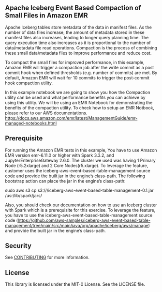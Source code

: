 ## Apache Iceberg Event Based Compaction of Small Files in Amazon EMR

Apache Iceberg tables store metadata of the data in manifest files. As the number of data files increase, the amount of metadata stored in these manifest files also increases, leading to longer query planning time. The query execution time also increases as it is proportional to the number of data/metadata file read operations. Compaction is the process of combining these small data/metadata files to improve performance and reduce cost.

To compact the small files for improved performance, in this example, Amazon EMR will trigger a compaction job after the write commit as a post commit hook when defined thresholds (e.g. number of commits) are met. By default, Amazon EMR will wait for 10 commits to trigger the post-commit hook compaction utility.

In this example notebook we are going to show you how the Compaction utility can be used and what performance benefits you can achieve by using this utility. We will be using an EMR Notebook for demonstrating the benefits of the compaction utility. To check how to setup an EMR Notbook, please refer to our AWS documentations. https://docs.aws.amazon.com/emr/latest/ManagementGuide/emr-managed-notebooks.html

## Prerequisite
For running the Amazon EMR tests in this example, You have to use Amazon EMR version emr-6.11.0 or higher with Spark 3.3.2, and JupyterEnterpriseGateway 2.6.0. The cluster we used was having 1 Primary Node (r5.2xlarge) and 2 Core Nodes(r5.xlarge). To leverage the feature, customer uses the iceberg-aws-event-based-table-management source code and provide the built jar in the engine’s class-path. The following bootstrap action can place the jar in the engine’s class-path:


sudo aws s3 cp s3://<path>/iceberg-aws-event-based-table-management-0.1.jar /usr/lib/spark/jars/

Also, you should check our documentation on how to use an Iceberg cluster with Spark which is a prerequisite for this exercise. To leverage the feature, you have to use the iceberg-aws-event-based-table-management source code (https://github.com/aws-samples/iceberg-aws-event-based-table-management/tree/main/src/main/java/org/apache/iceberg/aws/manage) and provide the built jar in the engine’s class-path. 


## Security

See [CONTRIBUTING](CONTRIBUTING.md#security-issue-notifications) for more information.

## License

This library is licensed under the MIT-0 License. See the LICENSE file.

